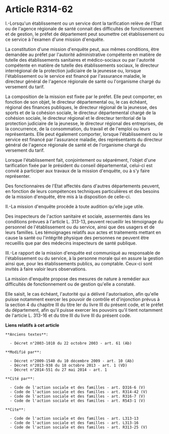 # Article R314-62

I.-Lorsqu'un établissement ou un service dont la tarification relève de l'Etat ou de l'agence régionale de santé connait des
difficultés de fonctionnement et de gestion, le préfet de département peut soumettre cet établissement ou ce service à
l'examen d'une mission d'enquête. 

La constitution d'une mission d'enquête peut, aux mêmes conditions, être demandée au préfet par l'autorité administrative
compétente en matière de tutelle des établissements sanitaires et médico-sociaux ou par l'autorité compétente en matière de
tutelle des établissements sociaux, le directeur interrégional de la protection judiciaire de la jeunesse ou, lorsque
l'établissement ou le service est financé par l'assurance maladie, le directeur général de l'agence régionale de santé ou
l'organisme chargé du versement du tarif. 

La composition de la mission est fixée par le préfet. Elle peut comporter, en fonction de son objet, le directeur
départemental ou, le cas échéant, régional des finances publiques, le directeur régional de la jeunesse, des sports et de la
cohésion sociale, le directeur départemental chargé de la cohésion sociale, le directeur régional et le directeur territorial
de la protection judiciaire de la jeunesse, le directeur régional des entreprises, de la concurrence, de la consommation, du
travail et de l'emploi ou leurs représentants. Elle peut également comporter, lorsque l'établissement ou le service est
financé par l'assurance maladie, des représentants du directeur général de l'agence régionale de santé et de l'organisme
chargé du versement du tarif. 

Lorsque l'établissement fait, conjointement ou séparément, l'objet d'une tarification fixée par le président du conseil
départemental, celui-ci est convié à participer aux travaux de la mission d'enquête, ou à s'y faire représenter. 

Des fonctionnaires de l'Etat affectés dans d'autres départements peuvent, en fonction de leurs compétences techniques
particulières et des besoins de la mission d'enquête, être mis à la disposition de celle-ci. 

II.-La mission d'enquête procède à toute audition qu'elle juge utile. 

Des inspecteurs de l'action sanitaire et sociale, assermentés dans les conditions prévues à l'article L. 313-13, peuvent
recueillir les témoignage du personnel de l'établissement ou du service, ainsi que des usagers et de leurs familles. Les
témoignages relatifs aux actes et traitements mettant en cause la santé ou l'intégrité physique des personnes ne peuvent être
recueillis que par des médecins inspecteurs de santé publique. 

III.-Le rapport de la mission d'enquête est communiqué au responsable de l'établissement ou du service, à la personne morale
qui en assure la gestion ainsi que, pour les établissements publics, au comptable. Ceux-ci sont invités à faire valoir leurs
observations. 

La mission d'enquête propose des mesures de nature à remédier aux difficultés de fonctionnement ou de gestion qu'elle a
constaté. 

Elle saisit, le cas échéant, l'autorité qui a délivré l'autorisation, afin qu'elle puisse notamment exercer les pouvoir de
contrôle et d'injonction prévus à la section 4 du chapitre III du titre Ier du livre III du présent code, et le préfet du
département, afin qu'il puisse exercer les pouvoirs qu'il tient notamment de l'article L. 313-16 et du titre III du livre III
du présent code.

**Liens relatifs à cet article**

	**Anciens textes**:

	  - Décret n°2003-1010 du 22 octobre 2003 - art. 61 (Ab)

	**Modifié par**:

	  - Décret n°2009-1540 du 10 décembre 2009 - art. 10 (Ab)
	  - Décret n°2013-938 du 18 octobre 2013 - art. 1 (VD)
	  - Décret n°2014-551 du 27 mai 2014 - art. 1

	**Cité par**:

	  - Code de l'action sociale et des familles - art. D316-6 (V)
	  - Code de l'action sociale et des familles - art. R314-42 (V)
	  - Code de l'action sociale et des familles - art. R316-7 (V)
	  - Code de l'action sociale et des familles - art. R543-1 (V)

	**Cite**:

	  - Code de l'action sociale et des familles - art. L313-13
	  - Code de l'action sociale et des familles - art. L313-16
	  - Code de l'action sociale et des familles - art. R313-25 (V)
